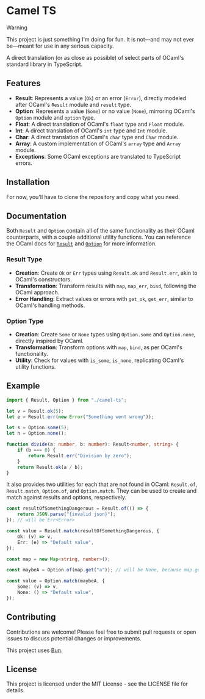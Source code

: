 # Camel TS

> [!WARNING]  
> This project is just something I'm doing for fun. It is not—and may not ever be—meant for use in any serious capacity.

A direct translation (or as close as possible) of select parts of OCaml's standard library in TypeScript.

## Features

-   **Result**: Represents a value (`Ok`) or an error (`Error`), directly modeled
    after OCaml's `Result` module and `result` type.
-   **Option**: Represents a value (`Some`) or no value (`None`), mirroring
    OCaml's `Option` module and `option` type.
-   **Float**: A direct translation of OCaml's `float` type and `Float` module.
-   **Int**: A direct translation of OCaml's `int` type and `Int` module.
-   **Char**: A direct translation of OCaml's `char` type and `Char` module.
-   **Array**: A custom implementation of OCaml's `array` type and `Array` module.
-   **Exceptions**: Some OCaml exceptions are translated to TypeScript errors.

## Installation

For now, you'll have to clone the repository and copy what you need.

## Documentation

Both `Result` and `Option` contain all of the same functionality as their OCaml counterparts, with a couple additional utility functions. You can reference the OCaml docs for [`Result`](https://v2.ocaml.org/api/Result.html) and [`Option`](https://v2.ocaml.org/api/Option.html) for more information.

### Result Type

-   **Creation**: Create `Ok` or `Err` types using `Result.ok` and `Result.err`, akin to OCaml's constructors.
-   **Transformation**: Transform results with `map`, `map_err`, `bind`, following the OCaml approach.
-   **Error Handling**: Extract values or errors with `get_ok`, `get_err`, similar to OCaml's handling methods.

### Option Type

-   **Creation**: Create `Some` or `None` types using `Option.some` and `Option.none`, directly inspired by OCaml.
-   **Transformation**: Transform options with `map`, `bind`, as per OCaml's functionality.
-   **Utility**: Check for values with `is_some`, `is_none`, replicating OCaml's utility functions.

## Example

```typescript
import { Result, Option } from "./camel-ts";

let v = Result.ok(5);
let e = Result.err(new Error("Something went wrong"));

let s = Option.some(5);
let n = Option.none();

function divide(a: number, b: number): Result<number, string> {
    if (b === 0) {
        return Result.err("Division by zero");
    }
    return Result.ok(a / b);
}
```

It also provides two utilities for each that are not found in OCaml: `Result.of`, `Result.match`, `Option.of`, and `Option.match`. They can be used to create and match against results and options, respectively.

```ts
const resultOfSomethingDangerous = Result.of(() => {
    return JSON.parse("{invalid json}");
}); // will be Err<Error>

const value = Result.match(resultOfSomethingDangerous, {
    Ok: (v) => v,
    Err: (e) => "Default value",
});

const map = new Map<string, number>();

const maybeA = Option.of(map.get("a")); // will be None, because map.get("a") returns undefined

const value = Option.match(maybeA, {
    Some: (v) => v,
    None: () => "Default value",
});
```

## Contributing

Contributions are welcome! Please feel free to submit pull requests or open issues to discuss potential changes or improvements.

This project uses [Bun](https://bun.sh).

## License

This project is licensed under the MIT License - see the LICENSE file for details.
